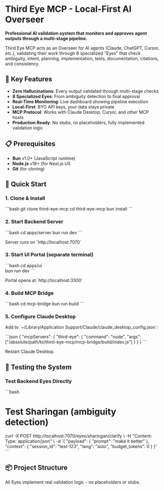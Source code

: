 # Third Eye MCP - Local-First AI Overseer

**Professional AI validation system that monitors and approves agent outputs through a multi-stage pipeline.**

Third Eye MCP acts as an Overseer for AI agents (Claude, ChatGPT, Cursor, etc.), validating their work through 8 specialized "Eyes" that check ambiguity, intent, planning, implementation, tests, documentation, citations, and consistency.

## 🎯 Key Features

- **Zero Hallucinations**: Every output validated through multi-stage checks  
- **8 Specialized Eyes**: From ambiguity detection to final approval
- **Real-Time Monitoring**: Live dashboard showing pipeline execution
- **Local-First**: BYO API keys, your data stays private
- **MCP Protocol**: Works with Claude Desktop, Cursor, and other MCP hosts
- **Production Ready**: No stubs, no placeholders, fully implemented validation logic

## 📋 Prerequisites

- **Bun** v1.0+ (JavaScript runtime)
- **Node.js** v18+ (for Next.js UI)
- **Git** (for cloning)

## 🚀 Quick Start

### 1. Clone & Install

\`\`\`bash
git clone <repository-url> third-eye-mcp
cd third-eye-mcp
bun install
\`\`\`

### 2. Start Backend Server

\`\`\`bash
cd apps/server
bun run dev
\`\`\`

Server runs on \`http://localhost:7070\`

### 3. Start UI Portal (separate terminal)

\`\`\`bash
cd apps/ui  
bun run dev
\`\`\`

Portal opens at \`http://localhost:3300\`

### 4. Build MCP Bridge

\`\`\`bash
cd mcp-bridge
bun run build
\`\`\`

### 5. Configure Claude Desktop

Add to \`~/Library/Application Support/Claude/claude_desktop_config.json\`:

\`\`\`json
{
  "mcpServers": {
    "third-eye": {
      "command": "node",
      "args": ["/absolute/path/to/third-eye-mcp/mcp-bridge/build/index.js"]
    }
  }
}
\`\`\`

Restart Claude Desktop.

## 🧪 Testing the System

### Test Backend Eyes Directly

\`\`\`bash
# Test Sharingan (ambiguity detection)
curl -X POST http://localhost:7070/eyes/sharingan/clarify \\
  -H "Content-Type: application/json" \\
  -d '{
    "payload": { "prompt": "make it better" },
    "context": { "session_id": "test-123", "lang": "auto", "budget_tokens": 0 }
  }'
\`\`\`

## 📦 Project Structure

All Eyes implement real validation logic - no placeholders or stubs.

